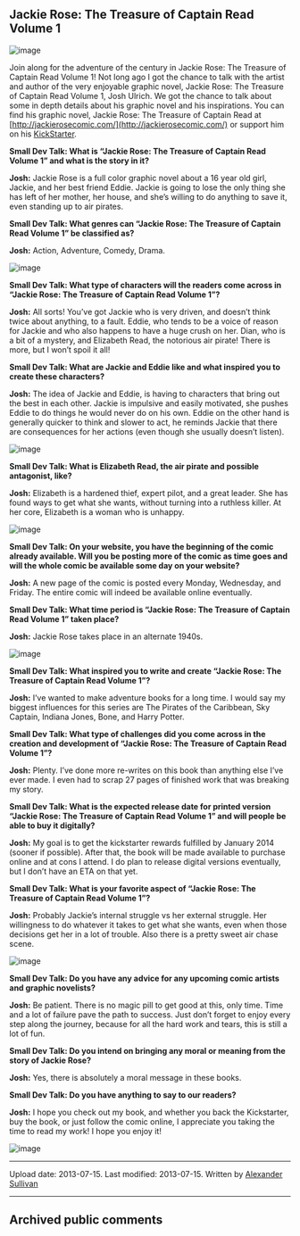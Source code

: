 ## Jackie Rose: The Treasure of Captain Read Volume 1

![image](src\articleArchive\authorAlexanderSullivan\2013-07-15_JackieRose\image1.jpg)

Join along for the adventure of the century in Jackie Rose: The Treasure of Captain Read Volume 1! Not long ago I got the chance to talk with the artist and author of the very enjoyable graphic novel, Jackie Rose: The Treasure of Captain Read Volume 1, Josh Ulrich. We got the chance to talk about some in depth details about his graphic novel and his inspirations. You can find his graphic novel, Jackie Rose: The Treasure of Captain Read at [http://jackierosecomic.com/](http://jackierosecomic.com/) or support him on his [KickStarter](https://www.kickstarter.com/projects/865787103/jackie-rose?ref=card).

**Small Dev Talk: What is “Jackie Rose: The Treasure of Captain Read Volume 1” and what is the story in it?**

**Josh:** Jackie Rose is a full color graphic novel about a 16 year old girl, Jackie, and her best friend Eddie. Jackie is going to lose the only thing she has left of her mother, her house, and she’s willing to do anything to save it, even standing up to air pirates.

**Small Dev Talk: What genres can “Jackie Rose: The Treasure of Captain Read Volume 1” be classified as?**

**Josh:** Action, Adventure, Comedy, Drama.

![image](src\articleArchive\authorAlexanderSullivan\2013-07-15_JackieRose\image2.jpg)

**Small Dev Talk: What type of characters will the readers come across in “Jackie Rose: The Treasure of Captain Read Volume 1”?**

**Josh:** All sorts! You’ve got Jackie who is very driven, and doesn’t think twice about anything, to a fault. Eddie, who tends to be a voice of reason for Jackie and who also happens to have a huge crush on her. Dian, who is a bit of a mystery, and Elizabeth Read, the notorious air pirate! There is more, but I won’t spoil it all!

**Small Dev Talk: What are Jackie and Eddie like and what inspired you to create these characters?**

**Josh:** The idea of Jackie and Eddie, is having to characters that bring out the best in each other. Jackie is impulsive and easily motivated, she pushes Eddie to do things he would never do on his own. Eddie on the other hand is generally quicker to think and slower to act, he reminds Jackie that there are consequences for her actions (even though she usually doesn’t listen).

![image](src\articleArchive\authorAlexanderSullivan\2013-07-15_JackieRose\image3.jpg)

**Small Dev Talk: What is Elizabeth Read, the air pirate and possible antagonist, like?**

**Josh:** Elizabeth is a hardened thief, expert pilot, and a great leader. She has found ways to get what she wants, without turning into a ruthless killer. At her core, Elizabeth is a woman who is unhappy.

![image](src\articleArchive\authorAlexanderSullivan\2013-07-15_JackieRose\image4.jpg)

**Small Dev Talk: On your website, you have the beginning of the comic already available. Will you be posting more of the comic as time goes and will the whole comic be available some day on your website?**

**Josh:** A new page of the comic is posted every Monday, Wednesday, and Friday. The entire comic will indeed be available online eventually.

**Small Dev Talk: What time period is “Jackie Rose: The Treasure of Captain Read Volume 1” taken place?**

**Josh:** Jackie Rose takes place in an alternate 1940s.

![image](src\articleArchive\authorAlexanderSullivan\2013-07-15_JackieRose\image5.jpg)

**Small Dev Talk: What inspired you to write and create “Jackie Rose: The Treasure of Captain Read Volume 1”?**

**Josh:** I’ve wanted to make adventure books for a long time. I would say my biggest influences for this series are The Pirates of the Caribbean, Sky Captain, Indiana Jones, Bone, and Harry Potter.

**Small Dev Talk: What type of challenges did you come across in the creation and development of “Jackie Rose: The Treasure of Captain Read Volume 1”?**

**Josh:** Plenty. I’ve done more re-writes on this book than anything else I’ve ever made. I even had to scrap 27 pages of finished work that was breaking my story.

**Small Dev Talk: What is the expected release date for printed version “Jackie Rose: The Treasure of Captain Read Volume 1” and will people be able to buy it digitally?**

**Josh:** My goal is to get the kickstarter rewards fulfilled by January 2014 (sooner if possible). After that, the book will be made available to purchase online and at cons I attend. I do plan to release digital versions eventually, but I don’t have an ETA on that yet.

**Small Dev Talk: What is your favorite aspect of “Jackie Rose: The Treasure of Captain Read Volume 1”?**

**Josh:** Probably Jackie’s internal struggle vs her external struggle. Her willingness to do whatever it takes to get what she wants, even when those decisions get her in a lot of trouble. Also there is a pretty sweet air chase scene.

![image](src\articleArchive\authorAlexanderSullivan\2013-07-15_JackieRose\image6.jpg)

**Small Dev Talk: Do you have any advice for any upcoming comic artists and graphic novelists?**

**Josh:** Be patient. There is no magic pill to get good at this, only time. Time and a lot of failure pave the path to success. Just don’t forget to enjoy every step along the journey, because for all the hard work and tears, this is still a lot of fun.

**Small Dev Talk: Do you intend on bringing any moral or meaning from the story of Jackie Rose?**

**Josh:** Yes, there is absolutely a moral message in these books.

**Small Dev Talk: Do you have anything to say to our readers?**

**Josh:** I hope you check out my book, and whether you back the Kickstarter, buy the book, or just follow the comic online, I appreciate you taking the time to read my work! I hope you enjoy it!

![image](src\articleArchive\authorAlexanderSullivan\2013-07-15_JackieRose\image7.jpg)

----
Upload date: 2013-07-15. Last modified: 2013-07-15. Written by [Alexander Sullivan](https://twitter.com/AlexJSully)

-----
## Archived public comments
